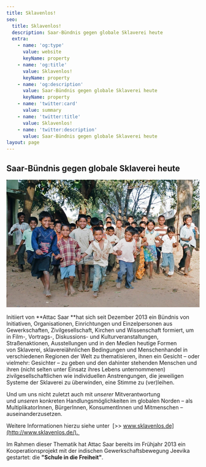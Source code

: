 ```yaml
---
title: Sklavenlos!
seo:
  title: Sklavenlos!
  description: Saar-Bündnis gegen globale Sklaverei heute
  extra:
    - name: 'og:type'
      value: website
      keyName: property
    - name: 'og:title'
      value: Sklavenlos!
      keyName: property
    - name: 'og:description'
      value: Saar-Bündnis gegen globale Sklaverei heute
      keyName: property
    - name: 'twitter:card'
      value: summary
    - name: 'twitter:title'
      value: Sklavenlos!
    - name: 'twitter:description'
      value: Saar-Bündnis gegen globale Sklaverei heute
layout: page
---
```

## Saar-Bündnis gegen globale Sklaverei heute
![Bündnis Sklavenlos!](/sklavenlos/images/BrueckenschuleIndien.jpg)

Initiiert von \*\*Attac Saar \*\*hat sich seit Dezember 2013 ein Bündnis von Initiativen, Organisationen, Einrichtungen und Einzelpersonen aus Gewerkschaften, Zivilgesellschaft, Kirchen und Wissenschaft formiert, um in Film-, Vortrags-, Diskussions- und Kulturveranstaltungen, Straßenaktionen, Ausstellungen und in den Medien heutige Formen von Sklaverei, sklavereiähnlichen Bedingungen und Menschenhandel in verschiedenen Regionen der Welt zu thematisieren, ihnen ein Gesicht – oder vielmehr: Gesichter – zu geben und den dahinter stehenden Menschen und ihren (nicht selten unter Einsatz ihres Lebens unternommenen) zivilgesellschaftlichen wie individuellen Anstrengungen, die jeweiligen Systeme der Sklaverei zu überwinden, eine Stimme zu (ver)leihen.

Und um uns nicht zuletzt auch mit *unserer* Mitverantwortung und *unseren* konkreten Handlungsmöglichkeiten im globalen Norden – als MultiplikatorInnen, BürgerInnen, KonsumentInnen und Mitmenschen – auseinanderzusetzen.

Weitere Informationen hierzu siehe unter  [>> www.sklavenlos.de](http://www.sklavenlos.de/). 

Im Rahmen dieser Thematik hat Attac Saar bereits im Frühjahr 2013 ein Kooperationsprojekt mit der indischen Gewerkschaftsbewegung Jeevika gestartet: die **"Schule in die Freiheit"**.
